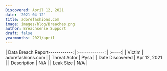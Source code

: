 ```yaml
---
Discovered: April 12, 2021
date: '2021-04-12'
title: adorefashions.com
image: images/blog/Breaches.png
author: Breachsense Support
draft: false
yearmonths: 2021/april
---
```


| Data Breach Report------------:   |:-------------:    | :-----:|
| Victim    | adorefashions.com      | 
| Threat Actor    | Pysa      | 
| Date Discovered    | Apr 12, 2021      | 
| Description    | N/A      | 
| Leak Size    | N/A      | 


